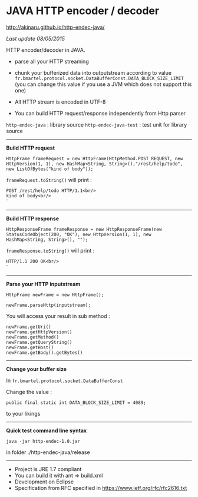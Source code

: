 # JAVA HTTP encoder / decoder  #

http://akinaru.github.io/http-endec-java/

<i>Last update 08/05/2015</i>

HTTP encoder/decoder in JAVA.

* parse all your HTTP streaming

* chunk your bufferized data into outputstream according to value `fr.bmartel.protocol.socket.DataBufferConst.DATA_BLOCK_SIZE_LIMIT` (you can change this value if you use a JVM which does not support this one)
* All HTTP stream is encoded in UTF-8

* You can build HTTP request/response independently from Http parser

`http-endec-java`      : library source
`http-endec-java-test` : test unit for library source

<hr/>

<b>Build HTTP request</b>

`HttpFrame frameRequest = new HttpFrame(HttpMethod.POST_REQUEST, new HttpVersion(1, 1), new HashMap<String, String>(),"/rest/help/todo", new ListOfBytes("kind of body"));`

`frameRequest.toString()` will print : 

`POST /rest/help/todo HTTP/1.1<br/>
`<br/>
`kind of body<br/>
`<br/>
`<br/>
<hr/>

<b>Build HTTP response</b>

`HttpResponseFrame frameResponse = new HttpResponseFrame(new StatusCodeObject(200, "OK"), new HttpVersion(1, 1), new HashMap<String, String>(), "");`

`frameResponse.toString()` will print : 

`HTTP/1.1 200 OK<br/>
`<br/>
`<br/>

<hr/>

<b>Parse your HTTP inputstream</b>

`HttpFrame newFrame = new HttpFrame();`

`newFrame.parseHttp(inputstream);`

You will access your result in sub method :

`newFrame.getUri()`<br/>
`newFrame.getHttpVersion()`<br/>
`newFrame.getMethod()`<br/>
`newFrame.getQueryString()`<br/>
`newFrame.getHost()`<br/>
`newFrame.getBody().getBytes()`<br/>

<hr/>

<b>Change your buffer size</b>

In `fr.bmartel.protocol.socket.DataBufferConst`

Change the value : 

`public final static int DATA_BLOCK_SIZE_LIMIT = 4089;`

to your likings

<hr/>

<b>Quick test command line syntax</b> 

``java -jar http-endec-1.0.jar``

in folder ./http-endec-java/release

<hr/>

* Project is JRE 1.7 compliant
* You can build it with ant => build.xml
* Development on Eclipse 
* Specification from RFC specified in https://www.ietf.org/rfc/rfc2616.txt
